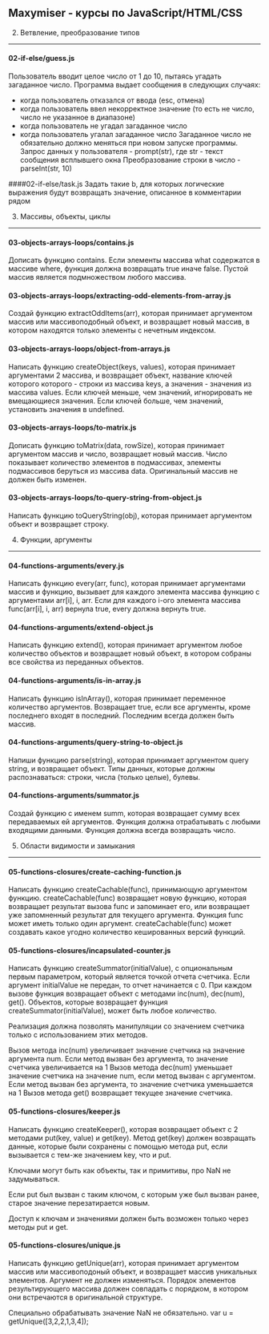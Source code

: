 Maxymiser - курсы по JavaScript/HTML/CSS
----------------------------------------

02. Ветвление, преобразование типов
-----------------------------------
#### 02-if-else/guess.js
Пользователь вводит целое число от 1 до 10, пытаясь угадать загаданное число. Программа выдает сообщения в следующих случаях:
- когда пользователь отказался от ввода (esc, отмена)
- когда пользователь ввел некорректное значение (то есть не число, число не указанное в диапазоне)
- когда пользователь не угадал загаданное число
- когда пользователь угалал загаданное число
Загаданное число не обязательно должно меняться при новом запуске программы.
Запрос данных у пользователя - prompt(str), где str - текст сообщения всплывшего окна
Преобразование строки в число - parseInt(str, 10)  

####02-if-else/task.js
Задать такие b, для которых логические выражения будут возвращать значение, описанное в комментарии рядом

03. Массивы, объекты, циклы
---------------------------
#### 03-objects-arrays-loops/contains.js
Дописать функцию contains. Если элементы массива what содержатся в массиве where, функция должна возвращать true иначе
false. Пустой массив является подмножеством любого массива.

#### 03-objects-arrays-loops/extracting-odd-elements-from-array.js
Создай функцию extractOddItems(arr), которая принимает аргументом массив или массивоподобный объект, и возвращает новый
массив, в котором находятся только элементы с нечетным индексом.

#### 03-objects-arrays-loops/object-from-arrays.js
Написать функцию createObject(keys, values), которая принимает аргументами 2 массива, и возвращает объект, название
ключей которого которого - строки из массива keys, а значения - значения из массива values. Если ключей меньше,
чем значений, игнорировать не вмещающиеся значения. Если ключей больше, чем значений, установить значения в undefined.

#### 03-objects-arrays-loops/to-matrix.js
Дописать функцию toMatrix(data, rowSize), которая принимает аргументом массив и число, возвращает новый массив.
Число показывает количество элементов в подмассивах, элементы подмассивов беруться из массива data.
Оригинальный массив не должен быть изменен.

#### 03-objects-arrays-loops/to-query-string-from-object.js
Написать функцию toQueryString(obj), которая принимает аргументом объект и возвращает строку.

04. Функции, аргументы
----------------------
#### 04-functions-arguments/every.js
Написать функцию every(arr, func), которая принимает аргументами массив и функцию, вызывает для каждого элемента массива
функцию с аргументами arr[i], i, arr. Если для каждого i-ого элемента массива func(arr[i], i, arr) вернула true, every
должна вернуть true.

#### 04-functions-arguments/extend-object.js
Написать функцию extend(), которая принимает аргументом любое количество объектов и возвращает новый объект, в котором
собраны все свойства из переданных объектов.

#### 04-functions-arguments/is-in-array.js
Написать функцию isInArray(), которая принимает переменное количество аргументов. Возвращает true, если все аргументы,
кроме последнего входят в последний. Последним всегда должен быть массив.

#### 04-functions-arguments/query-string-to-object.js
Напиши функцию parse(string), которая принимает аргументом query string, и возвращает объект. Типы данных, которые
должны распознаваться: строки, числа (только целые), булевы.

#### 04-functions-arguments/summator.js
Создай функцию с именем summ, которая возвращает сумму всех передаваемых ей аргументов. Функция должна отрабатывать с
любыми входящими данными. Функция должна всегда возвращать число.

05. Области видимости и замыкания
---------------------------------
#### 05-functions-closures/create-caching-function.js
Написать функцию createCachable(func), принимающую аргументом функцию. createCachable(func) возвращает новую функцию,
которая возвращает результат вызова func и запоминает его, или возвращает уже запомненный результат для текущего
аргумента. Функция func может иметь только один аргумент. createCachable(func) может создавать какое угодно количество
кешированных версий функций.

#### 05-functions-closures/incapsulated-counter.js
Написать функцию createSummator(initialValue), с опциональным первым параметром, который является точкой отчета счетчика. Если аргумент initialValue не передан, то отчет начинается с 0. При каждом вызове функция возвращает объект с методами inc(num), dec(num), get(). Объектов, которые возвращает функция createSummator(initialValue), может быть любое количество.

Реализация должна позволять манипуляции со значением счетчика только с использованием этих методов.

Вызов метода inc(num) увеличивает значение счетчика на значение аргумента num. Если метод вызван без аргумента, то значение счетчика увеличивается на 1
Вызов метода dec(num) уменьшает значение счетчика на значение num, если метод вызван с аргументом. Если метод вызван без аргумента, то значение счетчика уменьшается на 1
Вызов метода get() возвращает текущее значение счетчика.

#### 05-functions-closures/keeper.js
Написать функцию createKeeper(), которая возвращает объект с 2 методами put(key, value) и get(key). Метод get(key)
должен возвращать данные, которые были сохранены с помощью метода put, если вызывается с тем-же значением key, что и put.

Ключами могут быть как объекты, так и примитивы, про NaN не задумываться.

Если put был вызван с таким ключом, с которым уже был вызван ранее, старое значение перезатирается новым.

Доступ к ключам и значениями должен быть возможен только через методы put и get.

#### 05-functions-closures/unique.js
Написать функцию getUnique(arr), которая принимает аргументом массив или массивоподоный объект, и возвращает массив
уникальных элементов. Аргумент не должен изменяться. Порядок элементов результирующего массива должен совпадать
с порядком, в котором они встречаются в оригинальной структуре.

Специально обрабатывать значение NaN не обязательно.
var u = getUnique([3,2,2,1,3,4]);